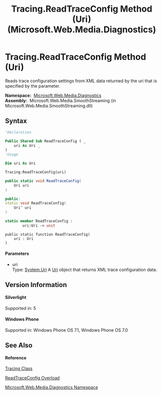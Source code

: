 ﻿---
title: Tracing.ReadTraceConfig Method (Uri) (Microsoft.Web.Media.Diagnostics)
TOCTitle: ReadTraceConfig Method (Uri)
ms:assetid: M:Microsoft.Web.Media.Diagnostics.Tracing.ReadTraceConfig(System.Uri)
ms:mtpsurl: https://msdn.microsoft.com/en-us/library/microsoft.web.media.diagnostics.tracing.readtraceconfig(v=VS.95)
ms:contentKeyID: 46307624
ms.date: 05/31/2012
mtps_version: v=VS.95
dev_langs:
- vb
- csharp
- c++
- fsharp
- jscript
api_location:
- Microsoft.Web.Media.SmoothStreaming.dll
api_name:
- Microsoft.Web.Media.Diagnostics.Tracing.ReadTraceConfig
api_type:
- Managed
topic_type:
- apiref
- kbSyntax
product_family_name: VS
ROBOTS: INDEX,FOLLOW
---

# Tracing.ReadTraceConfig Method (Uri)

Reads trace configuration settings from XML data returned by the uri that is specified by the parameter.

**Namespace:**  [Microsoft.Web.Media.Diagnostics](microsoft-web-media-diagnostics-namespace_1.md)  
**Assembly:**  Microsoft.Web.Media.SmoothStreaming (in Microsoft.Web.Media.SmoothStreaming.dll)

## Syntax

``` vb
'Declaration

Public Shared Sub ReadTraceConfig ( _
    uri As Uri _
)
'Usage

Dim uri As Uri

Tracing.ReadTraceConfig(uri)
```

``` csharp
public static void ReadTraceConfig(
    Uri uri
)
```

``` c++
public:
static void ReadTraceConfig(
    Uri^ uri
)
```

``` fsharp
static member ReadTraceConfig : 
        uri:Uri -> unit 
```

``` jscript
public static function ReadTraceConfig(
    uri : Uri
)
```

#### Parameters

  - uri  
    Type: [System.Uri](https://msdn.microsoft.com/en-us/library/txt7706a\(v=vs.95\))  
    A [Uri](https://msdn.microsoft.com/en-us/library/txt7706a\(v=vs.95\)) object that returns XML trace configuration data.

## Version Information

#### Silverlight

Supported in: 5  

#### Windows Phone

Supported in: Windows Phone OS 7.1, Windows Phone OS 7.0  

## See Also

#### Reference

[Tracing Class](tracing-class-microsoft-web-media-diagnostics_1.md)

[ReadTraceConfig Overload](tracing-readtraceconfig-method-microsoft-web-media-diagnostics_1.md)

[Microsoft.Web.Media.Diagnostics Namespace](microsoft-web-media-diagnostics-namespace_1.md)

